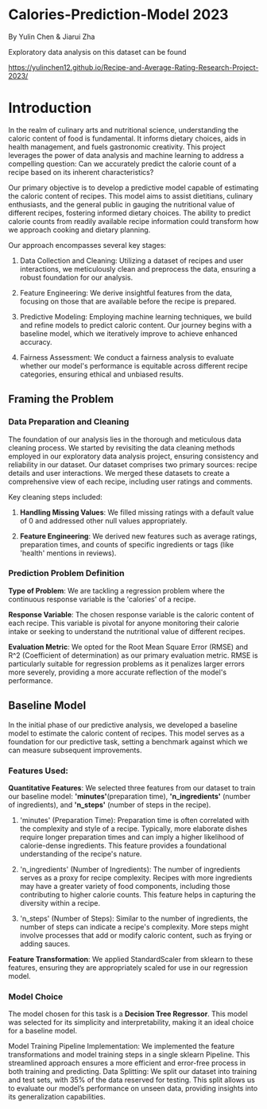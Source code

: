 
# Calories-Prediction-Model 2023
By Yulin Chen & Jiarui Zha  

Exploratory data analysis on this dataset can be found

https://yulinchen12.github.io/Recipe-and-Average-Rating-Research-Project-2023/

# Introduction  
In the realm of culinary arts and nutritional science, understanding the caloric content of food is fundamental. It informs dietary choices, aids in health management, and fuels gastronomic creativity. This project leverages the power of data analysis and machine learning to address a compelling question: Can we accurately predict the calorie count of a recipe based on its inherent characteristics? 

Our primary objective is to develop a predictive model capable of estimating the caloric content of recipes. This model aims to assist dietitians, culinary enthusiasts, and the general public in gauging the nutritional value of different recipes, fostering informed dietary choices. The ability to predict calorie counts from readily available recipe information could transform how we approach cooking and dietary planning.

Our approach encompasses several key stages:

1. Data Collection and Cleaning: Utilizing a dataset of recipes and user interactions, we meticulously clean and preprocess the data, ensuring a robust foundation for our analysis.

2. Feature Engineering: We derive insightful features from the data, focusing on those that are available before the recipe is prepared.

3. Predictive Modeling: Employing machine learning techniques, we build and refine models to predict caloric content. Our journey begins with a baseline model, which we iteratively improve to achieve enhanced accuracy.

4. Fairness Assessment: We conduct a fairness analysis to evaluate whether our model's performance is equitable across different recipe categories, ensuring ethical and unbiased results.

## Framing the Problem

### Data Preparation and Cleaning

The foundation of our analysis lies in the thorough and meticulous data cleaning process. We started by revisiting the data cleaning methods employed in our exploratory data analysis project, ensuring consistency and reliability in our dataset. Our dataset comprises two primary sources: recipe details and user interactions. We merged these datasets to create a comprehensive view of each recipe, including user ratings and comments.

Key cleaning steps included:

1. **Handling Missing Values**: We filled missing ratings with a default value of 0 and addressed other null values appropriately.

2. **Feature Engineering**: We derived new features such as average ratings, preparation times, and counts of specific ingredients or tags (like 'health' mentions in reviews).

### Prediction Problem Definition

**Type of Problem**: We are tackling a regression problem where the continuous response variable is the 'calories' of a recipe.

**Response Variable**: The chosen response variable is the caloric content of each recipe. This variable is pivotal for anyone monitoring their calorie intake or seeking to understand the nutritional value of different recipes.

**Evaluation Metric**: We opted for the Root Mean Square Error (RMSE) and R^2 (Coefficient of determination) as our primary evaluation metric. RMSE is particularly suitable for regression problems as it penalizes larger errors more severely, providing a more accurate reflection of the model's performance.

## Baseline Model

In the initial phase of our predictive analysis, we developed a baseline model to estimate the caloric content of recipes. This model serves as a foundation for our predictive task, setting a benchmark against which we can measure subsequent improvements.

### Features Used:

**Quantitative Features**: We selected three features from our dataset to train our baseline model: **'minutes'**(preparation time), **'n_ingredients'** (number of ingredients), and **'n_steps'** (number of steps in the recipe).

1. 'minutes' (Preparation Time): Preparation time is often correlated with the complexity and style of a recipe. Typically, more elaborate dishes require longer preparation times and can imply a higher likelihood of calorie-dense ingredients. This feature provides a foundational understanding of the recipe's nature.

2. 'n_ingredients' (Number of Ingredients): The number of ingredients serves as a proxy for recipe complexity. Recipes with more ingredients may have a greater variety of food components, including those contributing to higher calorie counts. This feature helps in capturing the diversity within a recipe.

3. 'n_steps' (Number of Steps): Similar to the number of ingredients, the number of steps can indicate a recipe's complexity. More steps might involve processes that add or modify caloric content, such as frying or adding sauces.

**Feature Transformation**: We applied StandardScaler from sklearn to these features, ensuring they are appropriately scaled for use in our regression model.

### Model Choice

The model chosen for this task is a **Decision Tree Regressor**. This model was selected for its simplicity and interpretability, making it an ideal choice for a baseline model.

Model Training
Pipeline Implementation: We implemented the feature transformations and model training steps in a single sklearn Pipeline. This streamlined approach ensures a more efficient and error-free process in both training and predicting.
Data Splitting: We split our dataset into training and test sets, with 35% of the data reserved for testing. This split allows us to evaluate our model’s performance on unseen data, providing insights into its generalization capabilities.
